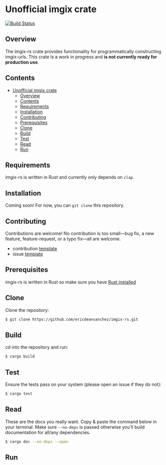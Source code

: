 # Unofficial imgix crate

[![Build Status](https://travis-ci.org/ericdeansanchez/imgix-rs.svg?branch=master)](https://travis-ci.org/ericdeansanchez/imgix-rs)

## Overview

The imgix-rs crate provides functionality for programmatically constructing imgix-urls. This crate is a work in progress and **is not currently ready for production use**.

## Contents

- [Unofficial imgix crate](#unofficial-imgix-crate)
  - [Overview](#overview)
  - [Contents](#contents)
  - [Requirements](#requirements)
  - [Installation](#installation)
  - [Contributing](#contributing)
  - [Prerequisites](#prerequisites)
  - [Clone](#clone)
  - [Build](#build)
  - [Test](#test)
  - [Read](#read)
  - [Run](#run)

## Requirements

imgix-rs is written in Rust and currently only depends on `clap`.

## Installation

Coming soon! For now, you can `git clone` this repository.

## Contributing

Contributions are welcome! No contribution is too small––bug fix, a new feature, feature-request, or a typo fix––all are welcome.

* contribution [template]()
* issue [template]()

## Prerequisites

imgix-rs is written in Rust so make sure you have [Rust installed](https://www.rust-lang.org/tools/install.)


## Clone

Clone the repository:

```bash
$ git clone https://github.com/ericdeansanchez/imgix-rs.git
```

## Build

cd into the repository and run:

```bash
$ cargo build
```

## Test

Ensure the tests pass on your system (please open an issue if they do not):

```bash
$ cargo test
```

## Read 

These are the docs you really want. Copy & paste the command below in your 
terminal. Make sure `--no-deps` is passed otherwise you'll build documentation 
for all/any dependencies.

```bash
$ cargo doc --no-deps --open
```

## Run